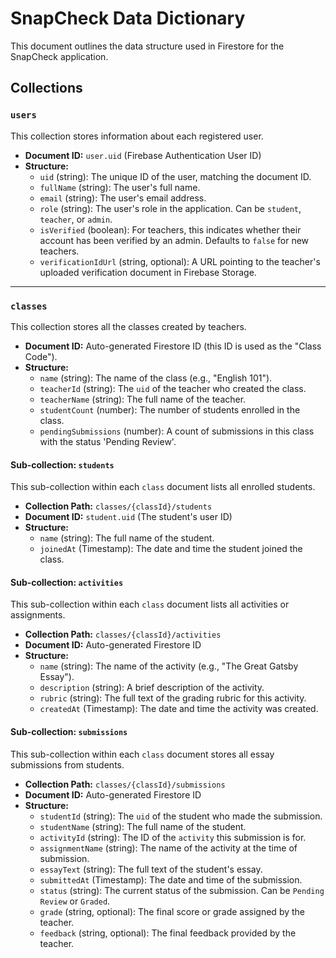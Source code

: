 # SnapCheck Data Dictionary

This document outlines the data structure used in Firestore for the SnapCheck application.

## Collections

### `users`

This collection stores information about each registered user.

-   **Document ID:** `user.uid` (Firebase Authentication User ID)
-   **Structure:**
    -   `uid` (string): The unique ID of the user, matching the document ID.
    -   `fullName` (string): The user's full name.
    -   `email` (string): The user's email address.
    -   `role` (string): The user's role in the application. Can be `student`, `teacher`, or `admin`.
    -   `isVerified` (boolean): For teachers, this indicates whether their account has been verified by an admin. Defaults to `false` for new teachers.
    -   `verificationIdUrl` (string, optional): A URL pointing to the teacher's uploaded verification document in Firebase Storage.

---

### `classes`

This collection stores all the classes created by teachers.

-   **Document ID:** Auto-generated Firestore ID (this ID is used as the "Class Code").
-   **Structure:**
    -   `name` (string): The name of the class (e.g., "English 101").
    -   `teacherId` (string): The `uid` of the teacher who created the class.
    -   `teacherName` (string): The full name of the teacher.
    -   `studentCount` (number): The number of students enrolled in the class.
    -   `pendingSubmissions` (number): A count of submissions in this class with the status 'Pending Review'.

#### Sub-collection: `students`

This sub-collection within each `class` document lists all enrolled students.

-   **Collection Path:** `classes/{classId}/students`
-   **Document ID:** `student.uid` (The student's user ID)
-   **Structure:**
    -   `name` (string): The full name of the student.
    -   `joinedAt` (Timestamp): The date and time the student joined the class.

#### Sub-collection: `activities`

This sub-collection within each `class` document lists all activities or assignments.

-   **Collection Path:** `classes/{classId}/activities`
-   **Document ID:** Auto-generated Firestore ID
-   **Structure:**
    -   `name` (string): The name of the activity (e.g., "The Great Gatsby Essay").
    -   `description` (string): A brief description of the activity.
    -   `rubric` (string): The full text of the grading rubric for this activity.
    -   `createdAt` (Timestamp): The date and time the activity was created.

#### Sub-collection: `submissions`

This sub-collection within each `class` document stores all essay submissions from students.

-   **Collection Path:** `classes/{classId}/submissions`
-   **Document ID:** Auto-generated Firestore ID
-   **Structure:**
    -   `studentId` (string): The `uid` of the student who made the submission.
    -   `studentName` (string): The full name of the student.
    -   `activityId` (string): The ID of the `activity` this submission is for.
    -   `assignmentName` (string): The name of the activity at the time of submission.
    -   `essayText` (string): The full text of the student's essay.
    -   `submittedAt` (Timestamp): The date and time of the submission.
    -   `status` (string): The current status of the submission. Can be `Pending Review` or `Graded`.
    -   `grade` (string, optional): The final score or grade assigned by the teacher.
    -   `feedback` (string, optional): The final feedback provided by the teacher.
